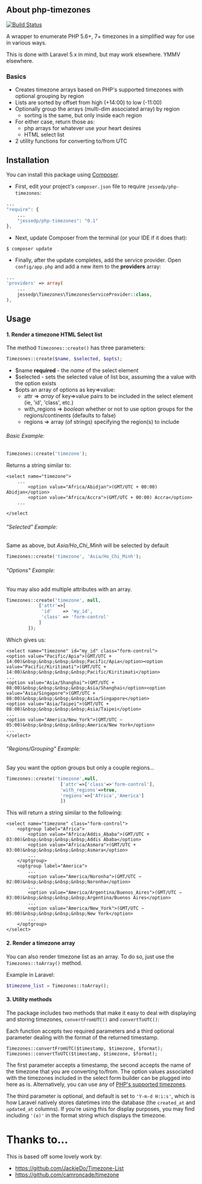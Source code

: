 ## About php-timezones
[![Build Status](https://api.travis-ci.org/jessedp/php-timezones.svg?branch=master)](https://travis-ci.org/jessedp/php-timezones)

A wrapper to enumerate PHP 5.6+, 7+ timezones in a simplified way for use in various ways.

This is done with Laravel 5.x in mind, but may work elsewhere. YMMV elsewhere.   

### Basics   
- Creates timezone arrays based on PHP's supported timezones with optional grouping by region
- Lists are sorted by offset from high (+14:00) to low (-11:00)  
- Optionally group the arrays (multi-dim associated array) by region
    + sorting is the same, but only inside each region
- For either case, return those as:
    + php arrays for whatever use your heart desires
    + HTML select list  
- 2 utility functions for converting to/from UTC

## Installation

You can install this package using [Composer](https://getcomposer.org).

- First, edit your project's `composer.json` file to require `jessedp/php-timezones`:

```php
...
"require": {
    ...
    "jessedp/php-timezones": "0.1"
},
```

- Next, update Composer from the terminal (or your IDE if it does that):

```shell
$ composer update
```

- Finally, after the update completes, add the service provider. Open `config/app.php` and add a new item to the **providers** array:

```php
...
'providers' => array(
    ...
    jessedp\Timezones\TimezonesServiceProvider::class,
),
```

## Usage

#### 1. Render a timezone HTML Select list

The method `Timezones::create()` has three parameters:
```php
Timezones::create($name, $selected, $opts);
```
- $name **required** - the *name* of the select element
- $selected - sets the selected value of list box, assuming the a value with the option exists
- $opts an array of options as key=>value:
    + attr => *array* of key=>value pairs to be included in the select element (ie, 'id', 'class', etc.)   
    + with_regions => *boolean* whether or not to use option groups for the regions/continents (defaults to false)
    + regions => array (of strings) specifying the region(s) to include

###### Basic Example:
```php
Timezones::create('timezone');
```

Returns a string similar to:

    <select name="timezone">
        ...
            <option value="Africa/Abidjan">(GMT/UTC + 00:00) Abidjan</option>
            <option value="Africa/Accra">(GMT/UTC + 00:00) Accra</option>
        ...

    </select

     
###### "Selected" Example:
Same as above, but *Asia/Ho_Chi_Minh* will be selected by default 
```php
Timezones::create('timezone', 'Asia/Ho_Chi_Minh');
```

###### "Options" Example:
You may also add multiple attributes with an array.

```php
Timezones::create('timezone', null, 
            ['attr'=>[
             'id'    => 'my_id',
             'class' => 'form-control'
            ]
        ]);
```

Which gives us:

    <select name="timezone" id="my_id" class="form-control">
    <option value="Pacific/Apia">(GMT/UTC + 14:00)&nbsp;&nbsp;&nbsp;&nbsp;Pacific/Apia</option><option value="Pacific/Kiritimati">(GMT/UTC + 14:00)&nbsp;&nbsp;&nbsp;&nbsp;Pacific/Kiritimati</option>
    ...
    <option value="Asia/Shanghai">(GMT/UTC + 08:00)&nbsp;&nbsp;&nbsp;&nbsp;Asia/Shanghai</option><option value="Asia/Singapore">(GMT/UTC + 08:00)&nbsp;&nbsp;&nbsp;&nbsp;Asia/Singapore</option>
    <option value="Asia/Taipei">(GMT/UTC + 08:00)&nbsp;&nbsp;&nbsp;&nbsp;Asia/Taipei</option>
    ...
    <option value="America/New_York">(GMT/UTC − 05:00)&nbsp;&nbsp;&nbsp;&nbsp;America/New York</option>
    ...
    </select>
   
###### "Regions/Grouping" Example:

Say you want the option groups but only a couple regions... 

```php
Timezones::create('timezone',null,
                    ['attr'=>['class'=>'form-control'],
                    'with_regions'=>true,
                    'regions'=>['Africa','America']
                    ])
```

This will return a string similar to the following:

    <select name="timezone" class="form-control">
        <optgroup label="Africa">
            <option value="Africa/Addis_Ababa">(GMT/UTC + 03:00)&nbsp;&nbsp;&nbsp;&nbsp;Addis Ababa</option>
            <option value="Africa/Asmara">(GMT/UTC + 03:00)&nbsp;&nbsp;&nbsp;&nbsp;Asmara</option>
            ...
        </optgroup>
        <optgroup label="America">
            ...
            <option value="America/Noronha">(GMT/UTC − 02:00)&nbsp;&nbsp;&nbsp;&nbsp;Noronha</option>
            ...
            <option value="America/Argentina/Buenos_Aires">(GMT/UTC − 03:00)&nbsp;&nbsp;&nbsp;&nbsp;Argentina/Buenos Aires</option>
            ...
            <option value="America/New_York">(GMT/UTC − 05:00)&nbsp;&nbsp;&nbsp;&nbsp;New York</option>
            ...
        </optgroup>
    </select>


#### 2. Render a timezone array

You can also render timezone list as an array. To do so, just use the `Timezones::toArray()` method.

Example in Laravel:
```php
$timezone_list = Timezones::toArray();
```

#### 3. Utility methods
The package includes two methods that make it easy to deal with displaying and storing timezones, `convertFromUTC()` and `convertToUTC()`:

Each function accepts two required parameters and a third optional parameter dealing with the format of the returned timestamp.

    Timezones::convertFromUTC($timestamp, $timezone, $format);
    Timezones::convertToUTC($timestamp, $timezone, $format);

The first parameter accepts a timestamp, the second accepts the name of the timezone that you are converting to/from. The option values associated with the timezones included in the select form builder can be plugged into here as is. Alternatively, you can use any of [PHP's supported timezones](http://php.net/manual/en/timezones.php).

The third parameter is optional, and default is set to `'Y-m-d H:i:s'`, which is how Laravel natively stores datetimes into the database (the `created_at` and `updated_at` columns). If you're using this for display purposes, you may find including `'(e)'` in the format string which displays the timezone.


# Thanks to...
This is based off some lovely work by:

- https://github.com/JackieDo/Timezone-List
- https://github.com/camroncade/timezone

